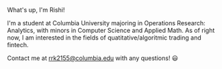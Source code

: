 What's up, I'm Rishi!

I'm a student at Columbia University majoring in Operations Research: Analytics, with minors in Computer Science and Applied Math. As of right now, I am interested in the fields of quatitative/algoritmic trading and fintech.

Contact me at rrk2155@columbia.edu with any questions! 😃
